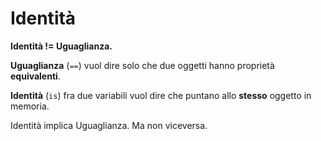 # Identità

**Identità != Uguaglianza.**

**Uguaglianza** (`==`) vuol dire solo che due oggetti hanno
proprietà **equivalenti**.

**Identità** (`is`) fra due variabili vuol dire che puntano
allo **stesso** oggetto in memoria.



Identità implica Uguaglianza.
Ma non viceversa.
